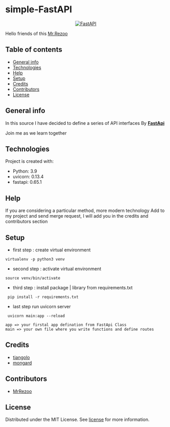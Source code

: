 # simple-FastAPI

<p align="center">
  <a href="https://fastapi.tiangolo.com"><img src="https://fastapi.tiangolo.com/img/logo-margin/logo-teal.png" alt="FastAPI"></a>
</p>

Hello friends of this [Mr.Rezoo](https://www.linkedin.com/in/mrrezoo/)

## Table of contents

* [General info](#General-info)
* [Technologies](#Technologies)
* [Help](#Help)
* [Setup](#Setup)
* [Credits](#credits)
* [Contributors](#Contributors)
* [License](#license)

## General info

In this source I have decided to define a series of API interfaces By **[FastApi](https://fastapi.tiangolo.com/)**

Join me as we learn together

## Technologies

Project is created with:

* Python: 3.9
* uvicorn: 0.13.4
* fastapi: 0.65.1

## Help

If you are considering a particular method, more modern technology Add to my project and send merge request, I will add
you in the credits and contributors section

## Setup

* first step : create virtual environment

```shell
virtualenv -p python3 venv 
```

* second step : activate virtual environment

```shell
source venv/bin/activate  
```

* third step : install package | library from requirements.txt

```shell
 pip install -r requirements.txt
```

* last step run uvicorn server

```shell
 uvicorn main:app --reload
```

```
app => your firstal app defination from FastApi Class
main => your own file where you write functions and define routes
```

## Credits

* [tiangolo](https://github.com/tiangolo/fastapi)
* [mongard](https://www.mongard.ir/courses/fastapi)

## Contributors

* [MrRezoo](https://github.com/MrRezoo)

## License

Distributed under the MIT License. See [license](LICENSE) for more information.

